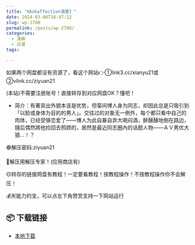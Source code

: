 ```yaml
---
title: "《Askaffection渴愛》"
date: 2024-03-06T16:47:12
slug: wp-2700
permalink: /posts/wp-2700/
categories:
  - 漫画
  - 日漫
tags:

---
```


如果两个网盘都没有资源了，看这个网站👉①link3.cc/xianyu21或②vlink.cc/ziyuan21

(本站)不需要注册账号！直接转存到对应网盘OK？懂吧！

*   简介：有著突出外貌本该是优势，但菊间博人身为同志，却因此总是只吸引到「以脸或身体为目的的男人」。交往过的对象无一例外，每个都只看中自己的肉体，已经受够恋爱了——博人为此自暴自弃大喝闷酒，醉醺醺地倒在路边，隨后偶然將他捡回去照顾的，居然是最近同志圈內的话题人物——ＡＶ男优大狼…！？

🟢解压密码:ziyuan21

🔵解压用解压专家！(应用商店有)

🟡转存的链接网盘有教程！一定要看教程！按教程操作！不按教程操作你不会解压！

💰🈶能力的宝，可以点左下角赞赏支持一下网站运行

## 📦 下载链接
- [本地下载](https://blziyuan21.com/pay-download/2700?key=a3fb803d18&down_id=0)

